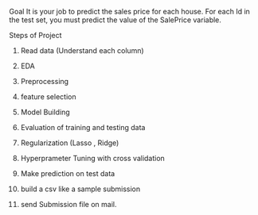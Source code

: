 Goal
It is your job to predict the sales price for each house. For each Id in the test set, you must predict the value of the SalePrice variable. 

Steps of Project

1. Read data (Understand each column)

2. EDA

3. Preprocessing 

4. feature selection 

5. Model Building

6. Evaluation of training and testing data

7. Regularization (Lasso , Ridge)

8. Hyperprameter Tuning with cross validation

9. Make prediction on test data

10. build a csv like a sample submission

11. send Submission file on mail.